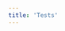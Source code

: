 ```yaml
---
title: 'Tests'
---
```


<div class='text-center'>
<!-- <tests-theme /> -->
<!-- <github-179 /> -->
<!-- <github-254 />
<github-255 />
<tests-inline-range />
<tests-single />
<tests-range /> -->
</div>